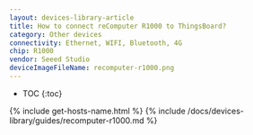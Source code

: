 ```yaml
---
layout: devices-library-article
title: How to connect reComputer R1000 to ThingsBoard?
category: Other devices
connectivity: Ethernet, WIFI, Bluetooth, 4G
chip: R1000
vendor: Seeed Studio
deviceImageFileName: recomputer-r1000.png
---
```



* TOC
{:toc}

{% include get-hosts-name.html %}
{% include /docs/devices-library/guides/recomputer-r1000.md %}